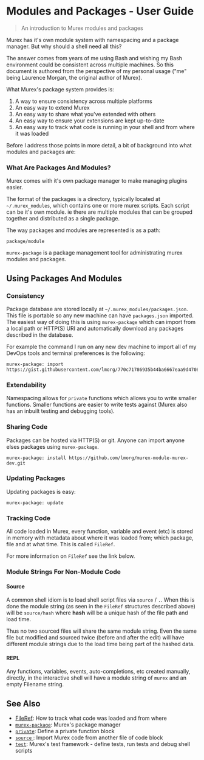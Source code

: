 # Modules and Packages - User Guide

> An introduction to Murex modules and packages

Murex has it's own module system with namespacing and a package manager. But
why should a shell need all this?

The answer comes from years of me using Bash and wishing my Bash environment
could be consistent across multiple machines. So this document is authored from
the perspective of my personal usage ("me" being Laurence Morgan, the original
author of Murex).

What Murex's package system provides is:

1. A way to ensure consistency across multiple platforms
2. An easy way to extend Murex
3. An easy way to share what you've extended with others
4. An easy way to ensure your extensions are kept up-to-date
5. An easy way to track what code is running in your shell and from where it
   was loaded

Before I address those points in more detail, a bit of background into what
modules and packages are:

### What Are Packages And Modules?

Murex comes with it's own package manager to make managing plugins easier.

The format of the packages is a directory, typically located at `~/.murex_modules`,
which contains one or more murex scripts. Each script can be it's own module.
ie there are multiple modules that can be grouped together and distributed as a
single package.

The way packages and modules are represented is as a path:

    package/module

`murex-package` is a package management tool for administrating murex modules
and packages.

## Using Packages And Modules

### Consistency

Package database are stored locally at `~/.murex_modules/packages.json`. This
file is portable so any new machine can have `packages.json` imported. The
easiest way of doing this is using `murex-package` which can import from a
local path or HTTP(S) URI and automatically download any packages described in
the database.

For example the command I run on any new dev machine to import all of my DevOps
tools and terminal preferences is the following:

    murex-package: import https://gist.githubusercontent.com/lmorg/770c71786935b44ba6667eaa9d470888/raw/fb7b79d592672d90ecb733944e144d722f77fdee/packages.json

### Extendability

Namespacing allows for `private` functions which allows you to write smaller
functions. Smaller functions are easier to write tests against (Murex also
has an inbuilt testing and debugging tools).

### Sharing Code

Packages can be hosted via HTTP(S) or git. Anyone can import anyone elses
packages using `murex-package`.

    murex-package: install https://github.com/lmorg/murex-module-murex-dev.git

### Updating Packages

Updating packages is easy:

    murex-package: update

### Tracking Code

All code loaded in Murex, every function, variable and event (etc) is stored
in memory with metadata about where it was loaded from; which package, file and
at what time. This is called `FileRef`.

For more information on `FileRef` see the link below.

### Module Strings For Non-Module Code

#### Source

A common shell idiom is to load shell script files via `source` / `.`. When
this is done the module string (as seen in the `FileRef` structures described
above) will be `source/hash` where **hash** will be a unique hash of the file
path and load time.

Thus no two sourced files will share the same module string. Even the same file
but modified and sourced twice (before and after the edit) will have different
module strings due to the load time being part of the hashed data.

#### REPL

Any functions, variables, events, auto-completions, etc created manually,
directly, in the interactive shell will have a module string of `murex` and an
empty Filename string.

## See Also

- [FileRef](/user-guide/fileref.md):
  How to track what code was loaded and from where
- [`murex-package`](/commands/murex-package.md):
  Murex's package manager
- [`private`](/commands/private.md):
  Define a private function block
- [`source` ](/commands/source.md):
  Import Murex code from another file of code block
- [`test`](/commands/test.md):
  Murex's test framework - define tests, run tests and debug shell scripts

